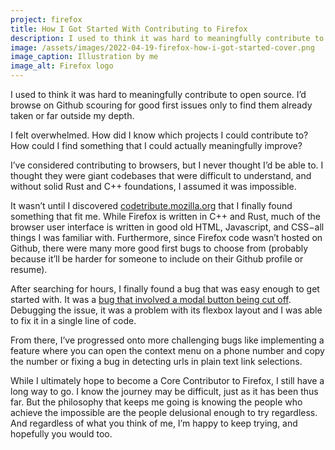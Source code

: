 ```yaml
---
project: firefox
title: How I Got Started With Contributing to Firefox
description: I used to think it was hard to meaningfully contribute to open source. I felt overwhelmed. How could I find something that I could actually meaningfully improve? I’ve considered contributing to browsers, but I never thought I’d be able to. This is the story of how I contributed to Firefox despite not knowing how.
image: /assets/images/2022-04-19-firefox-how-i-got-started-cover.png
image_caption: Illustration by me
image_alt: Firefox logo
---
```


I used to think it was hard to meaningfully contribute to open source. I’d browse on Github scouring for good first issues only to find them already taken or far outside my depth. 

I felt overwhelmed. How did I know which projects I could contribute to? How could I find something that I could actually meaningfully improve?

I’ve considered contributing to browsers, but I never thought I’d be able to. I thought they were giant codebases that were difficult to understand, and without solid Rust and C++ foundations, I assumed it was impossible.

It wasn’t until I discovered [codetribute.mozilla.org](https://codetribute.mozilla.org) that I finally found something that fit me. While Firefox is written in C++ and Rust, much of the browser user interface is written in good old HTML, Javascript, and CSS−all things I was familiar with. Furthermore, since Firefox code wasn’t hosted on Github, there were many more good first bugs to choose from (probably because it’ll be harder for someone to include on their Github profile or resume).

After searching for hours, I finally found a bug that was easy enough to get started with. It was a [bug that involved a modal button being cut off](https://bugzilla.mozilla.org/show_bug.cgi?id=1755008). Debugging the issue, it was a problem with its flexbox layout and I was able to fix it in a single line of code. 

From there, I’ve progressed onto more challenging bugs like implementing a feature where you can open the context menu on a phone number and copy the number or fixing a bug in detecting urls in plain text link selections.

While I ultimately hope to become a Core Contributor to Firefox, I still have a long way to go. I know the journey may be difficult, just as it has been thus far. But the philosophy that keeps me going is knowing the people who achieve the impossible are the people delusional enough to try regardless. And regardless of what you think of me, I’m happy to keep trying, and hopefully you would too.
